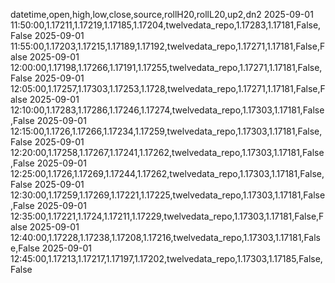 datetime,open,high,low,close,source,rollH20,rollL20,up2,dn2
2025-09-01 11:50:00,1.17211,1.17219,1.17185,1.17204,twelvedata_repo,1.17283,1.17181,False,False
2025-09-01 11:55:00,1.17203,1.17215,1.17189,1.17192,twelvedata_repo,1.17271,1.17181,False,False
2025-09-01 12:00:00,1.17198,1.17266,1.17191,1.17255,twelvedata_repo,1.17271,1.17181,False,False
2025-09-01 12:05:00,1.17257,1.17303,1.17253,1.1728,twelvedata_repo,1.17271,1.17181,False,False
2025-09-01 12:10:00,1.17283,1.17286,1.17246,1.17274,twelvedata_repo,1.17303,1.17181,False,False
2025-09-01 12:15:00,1.1726,1.17266,1.17234,1.17259,twelvedata_repo,1.17303,1.17181,False,False
2025-09-01 12:20:00,1.17258,1.17267,1.17241,1.17262,twelvedata_repo,1.17303,1.17181,False,False
2025-09-01 12:25:00,1.1726,1.17269,1.17244,1.17262,twelvedata_repo,1.17303,1.17181,False,False
2025-09-01 12:30:00,1.17259,1.17269,1.17221,1.17225,twelvedata_repo,1.17303,1.17181,False,False
2025-09-01 12:35:00,1.17221,1.1724,1.17211,1.17229,twelvedata_repo,1.17303,1.17181,False,False
2025-09-01 12:40:00,1.17228,1.17238,1.17208,1.17216,twelvedata_repo,1.17303,1.17181,False,False
2025-09-01 12:45:00,1.17213,1.17217,1.17197,1.17202,twelvedata_repo,1.17303,1.17185,False,False
